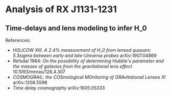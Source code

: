 # Analysis of RX J1131-1231
## Time-delays and lens modeling to infer H_0

References:  
- *H0LiCOW XIII. A 2.4% measurement of H_0 from lensed quasars: 5.3sigma between early and late-Universe probes* arXiv:1907.04869
- Refsdal 1964: *On the possibility of determining Hubble's parameter and the masses of galaxies from the gravitational lens effect* 10.1093/mnras/128.4.307  
- *COSMOGRAIL: the COSmological MOnitoring of GRAvItational Lenses XI* arXiv:1208.5598
- *Time delay cosmography* arXiv:1605.05333
